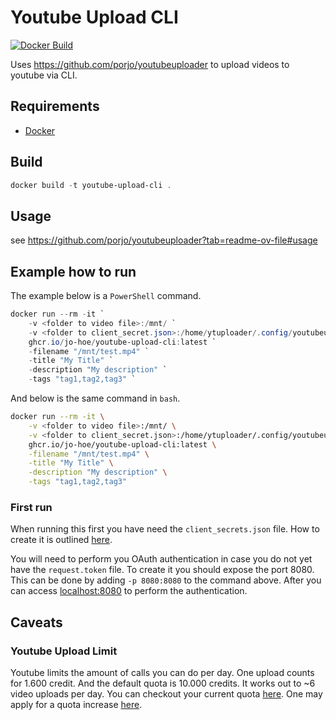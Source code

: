# Youtube Upload CLI

[![Docker Build](https://github.com/jo-hoe/youtube-upload-cli/actions/workflows/docker-build-test.yml/badge.svg)](https://github.com/jo-hoe/youtube-upload-cli/actions?workflow=docker-build-test)

Uses <https://github.com/porjo/youtubeuploader> to upload videos to youtube via CLI.

## Requirements

- [Docker](https://www.docker.com/)

## Build

```PowerShell
docker build -t youtube-upload-cli .
```

## Usage

see <https://github.com/porjo/youtubeuploader?tab=readme-ov-file#usage>

## Example how to run

The example below is a `PowerShell` command.

```PowerShell
docker run --rm -it `
    -v <folder to video file>:/mnt/ `
    -v <folder to client_secret.json>:/home/ytuploader/.config/youtubeuploader/ `
    ghcr.io/jo-hoe/youtube-upload-cli:latest `
    -filename "/mnt/test.mp4" `
    -title "My Title" `
    -description "My description" `
    -tags "tag1,tag2,tag3" `
```

And below is the same command in `bash`.

```bash
docker run --rm -it \
    -v <folder to video file>:/mnt/ \
    -v <folder to client_secret.json>:/home/ytuploader/.config/youtubeuploader/ \
    ghcr.io/jo-hoe/youtube-upload-cli:latest \
    -filename "/mnt/test.mp4" \
    -title "My Title" \
    -description "My description" \
    -tags "tag1,tag2,tag3"
```

### First run

When running this first you have need the `client_secrets.json` file.
How to create it is outlined [here](https://github.com/porjo/youtubeuploader/tree/cfb08f55fffb6d19f1d49f8c8a8804d7bc0366a9#youtube-api).

You will need to perform you OAuth authentication in case you do not yet have the `request.token` file.
To create it you should expose the port 8080.
This can be done by adding `-p 8080:8080` to the command above.
After you can access <localhost:8080> to perform the authentication.

## Caveats

### Youtube Upload Limit

Youtube limits the amount of calls you can do per day.
One upload counts for 1.600 credit.
And the default quota is 10.000 credits.
It works out to ~6 video uploads per day.
You can checkout your current quota [here](https://console.cloud.google.com/apis/api/youtube.googleapis.com/quotas).
One may apply for a quota increase [here](https://support.google.com/youtube/contact/yt_api_form?hl=en-GB).
